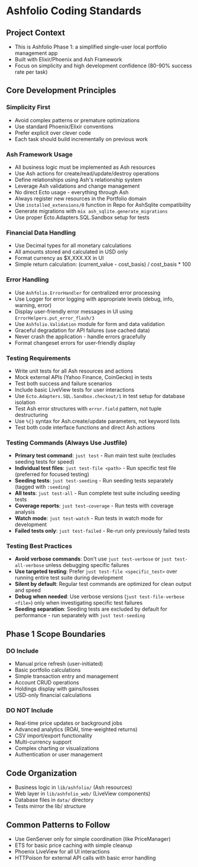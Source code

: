 # Ashfolio Coding Standards

## Project Context

- This is Ashfolio Phase 1: a simplified single-user local portfolio management app
- Built with Elixir/Phoenix and Ash Framework
- Focus on simplicity and high development confidence (80-90% success rate per task)

## Core Development Principles

### Simplicity First

- Avoid complex patterns or premature optimizations
- Use standard Phoenix/Elixir conventions
- Prefer explicit over clever code
- Each task should build incrementally on previous work

### Ash Framework Usage

- All business logic must be implemented as Ash resources
- Use Ash actions for create/read/update/destroy operations
- Define relationships using Ash's relationship system
- Leverage Ash validations and change management
- No direct Ecto usage - everything through Ash
- Always register new resources in the Portfolio domain
- Use `installed_extensions/0` function in Repo for AshSqlite compatibility
- Generate migrations with `mix ash_sqlite.generate_migrations`
- Use proper Ecto.Adapters.SQL.Sandbox setup for tests

### Financial Data Handling

- Use Decimal types for all monetary calculations
- All amounts stored and calculated in USD only
- Format currency as $X,XXX.XX in UI
- Simple return calculation: (current_value - cost_basis) / cost_basis \* 100

### Error Handling

- Use `Ashfolio.ErrorHandler` for centralized error processing
- Use Logger for error logging with appropriate levels (debug, info, warning, error)
- Display user-friendly error messages in UI using `ErrorHelpers.put_error_flash/3`
- Use `Ashfolio.Validation` module for form and data validation
- Graceful degradation for API failures (use cached data)
- Never crash the application - handle errors gracefully
- Format changeset errors for user-friendly display

### Testing Requirements

- Write unit tests for all Ash resources and actions
- Mock external APIs (Yahoo Finance, CoinGecko) in tests
- Test both success and failure scenarios
- Include basic LiveView tests for user interactions
- Use `Ecto.Adapters.SQL.Sandbox.checkout/1` in test setup for database isolation
- Test Ash error structures with `error.field` pattern, not tuple destructuring
- Use `%{}` syntax for Ash.create/update parameters, not keyword lists
- Test both code interface functions and direct Ash actions

### Testing Commands (Always Use Justfile)

- **Primary test command**: `just test` - Run main test suite (excludes seeding tests for speed)
- **Individual test files**: `just test-file <path>` - Run specific test file (preferred for focused testing)
- **Seeding tests**: `just test-seeding` - Run seeding tests separately (tagged with `:seeding`)
- **All tests**: `just test-all` - Run complete test suite including seeding tests
- **Coverage reports**: `just test-coverage` - Run tests with coverage analysis
- **Watch mode**: `just test-watch` - Run tests in watch mode for development
- **Failed tests only**: `just test-failed` - Re-run only previously failed tests

### Testing Best Practices

- **Avoid verbose commands**: Don't use `just test-verbose` or `just test-all-verbose` unless debugging specific failures
- **Use targeted testing**: Prefer `just test-file <specific_test>` over running entire test suite during development
- **Silent by default**: Regular test commands are optimized for clean output and speed
- **Debug when needed**: Use verbose versions (`just test-file-verbose <file>`) only when investigating specific test failures
- **Seeding separation**: Seeding tests are excluded by default for performance - run separately with `just test-seeding`

## Phase 1 Scope Boundaries

### DO Include

- Manual price refresh (user-initiated)
- Basic portfolio calculations
- Simple transaction entry and management
- Account CRUD operations
- Holdings display with gains/losses
- USD-only financial calculations

### DO NOT Include

- Real-time price updates or background jobs
- Advanced analytics (ROAI, time-weighted returns)
- CSV import/export functionality
- Multi-currency support
- Complex charting or visualizations
- Authentication or user management

## Code Organization

- Business logic in `lib/ashfolio/` (Ash resources)
- Web layer in `lib/ashfolio_web/` (LiveView components)
- Database files in `data/` directory
- Tests mirror the lib/ structure

## Common Patterns to Follow

- Use GenServer only for simple coordination (like PriceManager)
- ETS for basic price caching with simple cleanup
- Phoenix LiveView for all UI interactions
- HTTPoison for external API calls with basic error handling
